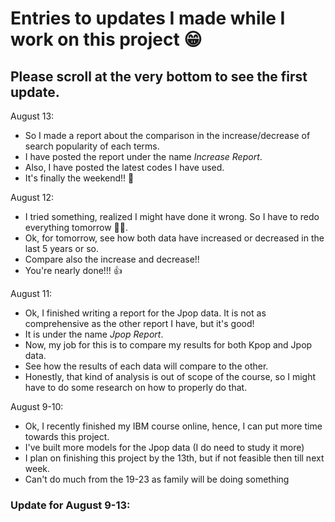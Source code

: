 # Entries to updates I made while I work on this project 😁
## Please scroll at the very bottom to see the first update. 

August 13:
- So I made a report about the comparison in the increase/decrease of search popularity of each terms.
- I have posted the report under the name *Increase Report*.
- Also, I have posted the latest codes I have used.
- It's finally the weekend!! 🙌

August 12:
- I tried something, realized I might have done it wrong. So I have to redo everything tomorrow 🤷‍♂️.
- Ok, for tomorrow, see how both data have increased or decreased in the last 5 years or so. 
- Compare also the increase and decrease!!
- You're nearly done!!! 👍

August 11:
- Ok, I finished writing a report for the Jpop data. It is not as comprehensive as the other report I have, but it's good!
- It is under the name *Jpop Report*.
- Now, my job for this is to compare my results for both Kpop and Jpop data.
- See how the results of each data will compare to the other.
- Honestly, that kind of analysis is out of scope of the course, so I might have to do some research on how to properly do that.

August 9-10:
- Ok, I recently finished my IBM course online, hence, I can put more time towards this project.
- I've built more models for the Jpop data (I do need to study it more)
- I plan on finishing this project by the 13th, but if not feasible then till next week. 
- Can't do much from the 19-23 as family will be doing something

### Update for August 9-13:
